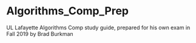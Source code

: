 # Algorithms_Comp_Prep
UL Lafayette Algorithms Comp study guide, prepared for his own exam in Fall 2019 by Brad Burkman
